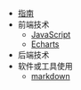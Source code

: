 * [指南](/guide)
* 前端技术
  * [JavaScript](/前端/JavaScript/)
  * [Echarts](/前端/Echarts/)
* 后端技术
* 软件或工具使用
  * [markdown](/软件或工具使用/markdown/)
